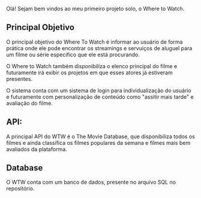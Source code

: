 Olá! Sejam bem vindos ao meu primeiro projeto solo, o Where to Watch.
<h2>Principal Objetivo</h2>
O principal objetivo do Where To Watch é informar ao usuário de forma prática onde ele pode encontrar os streamings e servuiços de aluguel para um filme ou série especifico que ele está procurando.

O Where to Watch também disponibiliza o elenco principal do filme e futuramente irá exibir os projetos em que esses atores já estiveram presentes.

O sistema conta com um sistema de login para individualização do usuário e futuramente com personalização de conteúdo como "assitir mais tarde" e avaliação do filme.

<h2>API:</h2>
A principal API do WTW é o The Movie Database, que disponibiliza todos os filmes e ainda classifica os filmes populares da semana e filmes mais bem avaliados da plataforma.

<h2>Database</h2>
O WTW conta com um banco de dados, presente no arquivo SQL no repositório. 

